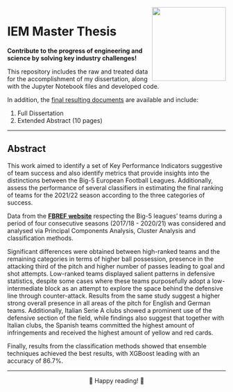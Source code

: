 <img align="right" src="https://user-images.githubusercontent.com/86963296/218271135-ea3bd612-41e7-4a7a-95e9-7e34f44829be.jpg" width="170">


# IEM Master Thesis

**Contribute to the progress of engineering and science by solving key
industry challenges!**

This repository includes the raw and treated data for the accomplishment of my dissertation, along with the Jupyter Notebook files and developed code.

In addition, the [final resulting documents](https://fenix.tecnico.ulisboa.pt/cursos/megi/dissertacao/565303595503084) are available and include:
 1. Full Dissertation
 2. Extended Abstract (10 pages)

 ---


## Abstract

This work aimed to identify a set of Key Performance Indicators suggestive of team success and also identify metrics that provide insights into the distinctions between the Big-5 European Football Leagues. Additionally, assess the performance of several classifiers in estimating the final ranking of teams for the 2021/22 season according to the three categories of success.

Data from the <strong>[FBREF website](https://fbref.com/en/)</strong> respecting the Big-5 leagues’ teams during a period of four consecutive seasons (2017/18 - 2020/21) was considered and analysed via Principal Components Analysis, Cluster Analysis and classification methods.

Significant differences were obtained between high-ranked teams and the remaining categories in terms of higher ball possession, presence in the attacking third of the pitch and higher number of passes leading to goal and shot attempts. Low-ranked teams displayed salient patterns in defensive statistics, despite some cases where these teams purposefully adopt a low-intermediate block as an attempt to explore the space behind the defensive line through counter-attack. Results from the same study suggest a higher strong overall presence in all areas of the pitch for English and German teams. Additionally, Italian Serie A clubs showed a prominent use of the defensive section of the field, while findings also suggest that together with Italian clubs, the Spanish teams committed the highest amount of infringements and received the highest amount of yellow and red cards.

Finally, results from the classification methods showed that ensemble techniques achieved the best results, with XGBoost leading with an accuracy of 86.7%.

--- 
<div align="center">
    🚀 Happy reading! 🚀
</div>
